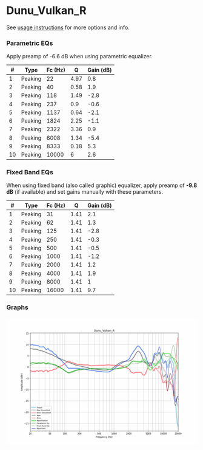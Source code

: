 # Dunu_Vulkan_R
See [usage instructions](https://github.com/jaakkopasanen/AutoEq#usage) for more options and info.

### Parametric EQs
Apply preamp of -6.6 dB when using parametric equalizer.

|   # | Type    |   Fc (Hz) |    Q |   Gain (dB) |
|-----|---------|-----------|------|-------------|
|   1 | Peaking |        22 | 4.97 |         0.8 |
|   2 | Peaking |        40 | 0.58 |         1.9 |
|   3 | Peaking |       118 | 1.49 |        -2.8 |
|   4 | Peaking |       237 | 0.9  |        -0.6 |
|   5 | Peaking |      1137 | 0.64 |        -2.1 |
|   6 | Peaking |      1824 | 2.25 |        -1.1 |
|   7 | Peaking |      2322 | 3.36 |         0.9 |
|   8 | Peaking |      6008 | 1.34 |        -5.4 |
|   9 | Peaking |      8333 | 0.18 |         5.3 |
|  10 | Peaking |     10000 | 6    |         2.6 |

### Fixed Band EQs
When using fixed band (also called graphic) equalizer, apply preamp of **-9.8 dB** (if available) and set gains manually with these parameters.

|   # | Type    |   Fc (Hz) |    Q |   Gain (dB) |
|-----|---------|-----------|------|-------------|
|   1 | Peaking |        31 | 1.41 |         2.1 |
|   2 | Peaking |        62 | 1.41 |         1.3 |
|   3 | Peaking |       125 | 1.41 |        -2.8 |
|   4 | Peaking |       250 | 1.41 |        -0.3 |
|   5 | Peaking |       500 | 1.41 |        -0.5 |
|   6 | Peaking |      1000 | 1.41 |        -1.2 |
|   7 | Peaking |      2000 | 1.41 |         1.2 |
|   8 | Peaking |      4000 | 1.41 |         1.9 |
|   9 | Peaking |      8000 | 1.41 |         1   |
|  10 | Peaking |     16000 | 1.41 |         9.7 |

### Graphs
![](./Dunu_Vulkan_R.png)
